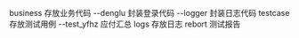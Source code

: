 business        存放业务代码
--denglu        封装登录代码
--logger        封装日志代码
testcase        存放测试用例
--test_yfhz     应付汇总
logs            存放日志
rebort          测试报告